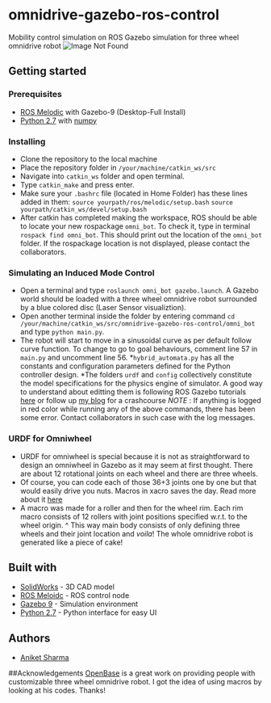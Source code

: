 # omnidrive-gazebo-ros-control
Mobility control simulation on ROS Gazebo simulation for three wheel omnidrive robot
![Image Not Found](/images/omni_bot.png)
## Getting started

### Prerequisites
* [ROS Melodic](http://wiki.ros.org/melodic/Installation/Ubuntu) with Gazebo-9 (Desktop-Full Install)
* [Python 2.7](https://www.python.org/downloads/source/) with [numpy](https://askubuntu.com/questions/868599/how-to-install-scipy-and-numpy-on-ubuntu-16-04)

### Installing
* Clone the repository to the local machine
* Place the repository folder in ```/your/machine/catkin_ws/src```
* Navigate into ```catkin_ws``` folder and open terminal.
* Type ```catkin_make``` and press enter.
* Make sure your ```.bashrc``` file (located in Home Folder) has these lines added in them:
```source yourpath/ros/melodic/setup.bash```
```source yourpath/catkin_ws/devel/setup.bash```
* After catkin has completed making the workspace, ROS should be able to locate your new rospackage ```omni_bot```. To check it, type in terminal ```rospack find omni_bot```. This should print out the location of the ```omni_bot``` folder.
If the rospackage location is not displayed, please contact the collaborators.

### Simulating an Induced Mode Control
* Open a terminal and type ```roslaunch omni_bot gazebo.launch```. A Gazebo world should be loaded with a three wheel omnidrive robot surrounded by a blue colored disc (Laser Sensor visualiztion).
* Open another terminal inside the folder by entering command ```cd /your/machine/catkin_ws/src/omnidrive-gazebo-ros-control/omni_bot``` and type ```python main.py```.
* The robot will start to move in a sinusoidal curve as per default follow curve function. To change to go to goal behaviours, comment line 57 in ```main.py``` and uncomment line 56.
*```hybrid_automata.py``` has all the constants and configuration parameters defined for the Python controller design.
*The folders ```urdf``` and ```config``` collectively constitute the model specifications for the physics engine of simulator. A good way to understand about editting them is following ROS Gazebo tutorials [here](http://gazebosim.org/tutorials) or follow up [my blog](https://medium.com/@aniket0112/twolinkman-3b326c1320eb) for a crashcourse
*NOTE* : If anything is logged in red color while running any of the above commands, there has been some error. Contact collaborators in such case with the log messages.

### URDF for Omniwheel
* URDF for omniwheel is special because it is not as straightforward to design an omniwheel in Gazebo as it may seem at first thought. There are about 12 rotational joints on each wheel and there are three wheels.
* Of course, you can code each of those 36+3 joints one by one but that would easily drive you nuts. Macros in xacro saves the day. Read more about it [here](http://wiki.ros.org/xacro#Macros)
* A macro was made for a roller and then for the wheel rim. Each rim macro consists of 12 rollers with joint positions specified w.r.t. to the wheel origin. 
^ This way main body consists of only defining three wheels and their joint location and _voila_! The whole omnidrive robot is generated like a piece of cake! 

## Built with
* [SolidWorks](http://www.solidworks.in/Default.htm) - 3D CAD model
* [ROS Meloidc](http://wiki.ros.org/melodic) - ROS control node
* [Gazebo 9](http://gazebosim.org/) - Simulation environment
* [Python 2.7](https://www.python.org/) - Python interface for easy UI

## Authors
* [Aniket Sharma](https://github.com/aniket0112)

##Acknowledgements
[OpenBase](https://github.com/GuiRitter/OpenBase) is a great work on providing people with customizable three wheel omnidrive robot. I got the idea of using macros by looking at his codes. Thanks!
